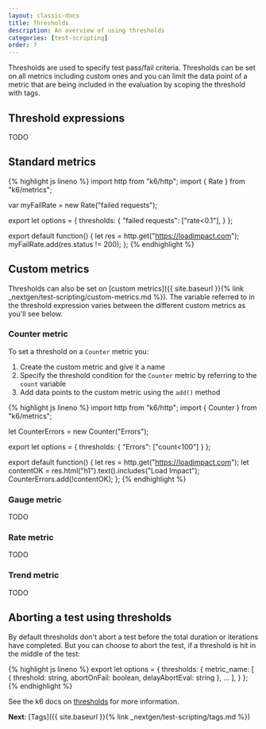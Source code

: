 ```yaml
---
layout: classic-docs
title: Thresholds
description: An overview of using thresholds
categories: [test-scripting]
order: 7
---
```


Thresholds are used to specify test pass/fail criteria. Thresholds can be set on all metrics including custom ones and you can limit the data point of a metric that are being included in the evaluation by scoping the threshold with tags.

## Threshold expressions

TODO

## Standard metrics

{% highlight js lineno %}
import http from "k6/http";
import { Rate } from "k6/metrics";

var myFailRate = new Rate("failed requests");

export let options = {
    thresholds: {
        "failed requests": ["rate<0.1"],
    }
};

export default function() {
    let res = http.get("https://loadimpact.com");
    myFailRate.add(res.status != 200);
};
{% endhighlight %}

## Custom metrics

Thresholds can also be set on [custom metrics]({{ site.baseurl }}{% link _nextgen/test-scripting/custom-metrics.md %}). The variable referred to in the threshold expression varies between the different custom metrics as you'll see below.

### Counter metric

To set a threshold on a `Counter` metric you:

1. Create the custom metric and give it a name
2. Specify the threshold condition for the `Counter` metric by referring to the `count` variable
3. Add data points to the custom metric using the `add()` method

{% highlight js lineno %}
import http from "k6/http";
import { Counter } from "k6/metrics";

let CounterErrors = new Counter("Errors");

export let options = {
    thresholds: {
        "Errors": ["count<100"]
    }
};

export default function() {
    let res = http.get("https://loadimpact.com");
    let contentOK = res.html("h1").text().includes("Load Impact");
    CounterErrors.add(!contentOK);
};
{% endhighlight %}

### Gauge metric

TODO

### Rate metric

TODO

### Trend metric

TODO

## Aborting a test using thresholds

By default thresholds don't abort a test before the total duration or iterations have completed. But you can choose to abort the test, if a threshold is hit in the middle of the test:

{% highlight js lineno %}
export let options = {
    thresholds: {
        metric_name: [ { threshold: string, abortOnFail: boolean, delayAbortEval: string }, ... ],
    }
};
{% endhighlight %}

See the k6 docs on [thresholds](https://docs.k6.io/docs/thresholds) for more information.

**Next**: [Tags]({{ site.baseurl }}{% link _nextgen/test-scripting/tags.md %})

